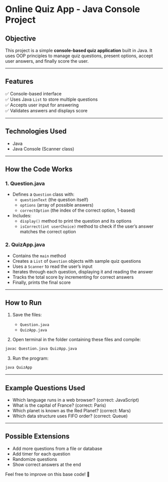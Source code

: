 # Online Quiz App - Java Console Project

## Objective
This project is a simple **console-based quiz application** built in Java. It uses OOP principles to manage quiz questions, present options, accept user answers, and finally score the user.

---

## Features
✅ Console-based interface  
✅ Uses Java `List` to store multiple questions  
✅ Accepts user input for answering  
✅ Validates answers and displays score  

---

## Technologies Used
- Java
- Java Console (Scanner class)

---

## How the Code Works

### 1. Question.java
- Defines a `Question` class with:
  - `questionText` (the question itself)
  - `options` (array of possible answers)
  - `correctOption` (the index of the correct option, 1-based)
- Includes:
  - `display()` method to print the question and its options
  - `isCorrect(int userChoice)` method to check if the user’s answer matches the correct option

### 2. QuizApp.java
- Contains the `main` method
- Creates a `List` of `Question` objects with sample quiz questions
- Uses a `Scanner` to read the user’s input
- Iterates through each question, displaying it and reading the answer
- Tracks the total score by incrementing for correct answers
- Finally, prints the final score

---

## How to Run
1. Save the files:
   - `Question.java`
   - `QuizApp.java`

2. Open terminal in the folder containing these files and compile:
```bash
javac Question.java QuizApp.java
```

3. Run the program:
```bash
java QuizApp
```

---

## Example Questions Used
- Which language runs in a web browser? (correct: JavaScript)
- What is the capital of France? (correct: Paris)
- Which planet is known as the Red Planet? (correct: Mars)
- Which data structure uses FIFO order? (correct: Queue)

---

## Possible Extensions
- Add more questions from a file or database
- Add timer for each question
- Randomize questions
- Show correct answers at the end

Feel free to improve on this base code! 🚀

